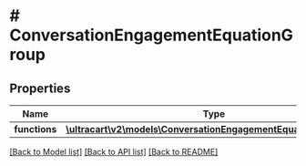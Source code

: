 # # ConversationEngagementEquationGroup

## Properties

Name | Type | Description | Notes
------------ | ------------- | ------------- | -------------
**functions** | [**\ultracart\v2\models\ConversationEngagementEquationFunction[]**](ConversationEngagementEquationFunction.md) |  | [optional]

[[Back to Model list]](../../README.md#models) [[Back to API list]](../../README.md#endpoints) [[Back to README]](../../README.md)
